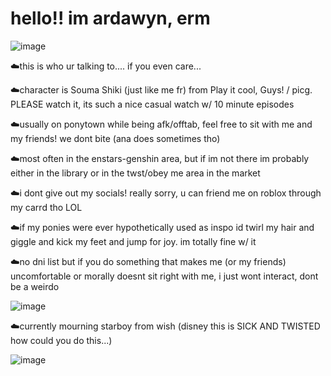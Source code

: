 # hello!! im ardawyn, erm
![image](https://github.com/Yoosunoovy/Yoosunoovy/assets/155345103/0252a05b-4f1b-44b3-b909-d0726f268dbf)

☁️this is who ur talking to.... if you even care...

☁️character is Souma Shiki (just like me fr) from Play it cool, Guys! / picg. PLEASE watch it, its such a nice casual watch w/ 10 minute episodes

☁️usually on ponytown while being afk/offtab, feel free to sit with me and my friends! we dont bite (ana does sometimes tho)

☁️most often in the enstars-genshin area, but if im not there im probably either in the library or in the twst/obey me area in the market

☁️i dont give out my socials! really sorry, u can friend me on roblox through my carrd tho LOL

☁️if my ponies were ever hypothetically used as inspo id twirl my hair and giggle and kick my feet and jump for joy. im totally fine w/ it

☁️no dni list but if you do something that makes me (or my friends) uncomfortable or morally doesnt sit right with me, i just wont interact, dont be a weirdo

![image](https://github.com/Yoosunoovy/Yoosunoovy/assets/155345103/c07842f1-898f-4d03-ac55-3715987fdd12)

☁️currently mourning starboy from wish (disney this is SICK AND TWISTED how could you do this...)

![image](https://github.com/Yoosunoovy/Yoosunoovy/assets/155345103/a4528e49-3a6e-4852-9dd2-3a4289ed238f)
